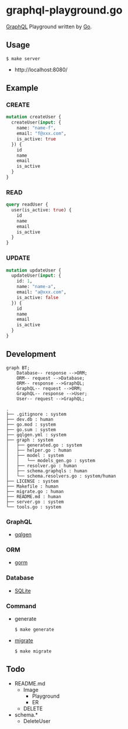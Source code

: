 # graphql-playground.go
[GraphQL](https://graphql.org/) Playground written by [Go](https://go.dev/).

## Usage
```console
$ make server
```
- http://localhost:8080/

## Example
### CREATE
```graphql
mutation createUser {
  createUser(input: {
    name: "name-f",
    email: "f@xxx.com",
    is_active: true
  }) {
    id
    name
    email
    is_active
  }
}
```

### READ
```graphql
query readUser {
  user(is_active: true) {
    id
    name
    email
    is_active
  }
}
```

### UPDATE
```graphql
mutation updateUser {
  updateUser(input: {
    id: 1,
    name: "name-a",
    email: "a@xxx.com",
    is_active: false
  }) {
    id
    name
    email
    is_active
  }
}
```

## Development
```mermaid
graph BT;
    Database-- response -->ORM;
    ORM-- request -->Database;
    ORM-- response -->GraphQL;
    GraphQL-- request -->ORM;
    GraphQL-- response -->User;
    User-- request -->GraphQL;
```
```console
.
├── .gitignore : system
├── dev.db : human
├── go.mod : system
├── go.sum : system
├── gqlgen.yml : system
├── graph : system
│   ├── generated.go : system
│   ├── helper.go : human
│   ├── model : system
│   │   └── models_gen.go : system
│   ├── resolver.go : human
│   ├── schema.graphqls : human
│   └── schema.resolvers.go : system/human
├── LICENSE : system
├── Makefile : human
├── migrate.go : human
├── README.md : human
├── server.go : system
└── tools.go : system
```

### GraphQL
- [gqlgen](https://github.com/99designs/gqlgen)

### ORM
- [gorm](https://github.com/go-gorm/gorm)

### Database
- [SQLite](https://sqlite.org/index.html)

### Command
- generate
  ```console
  $ make generate
  ```

- [migrate](https://github.com/ghsable/graphql-playground.go/blob/main/migrate.go)
  ```console
  $ make migrate
  ```

## Todo
- README.md
  - Image
    - Playground
    - ER
  - DELETE
- schema.*
  - DeleteUser
